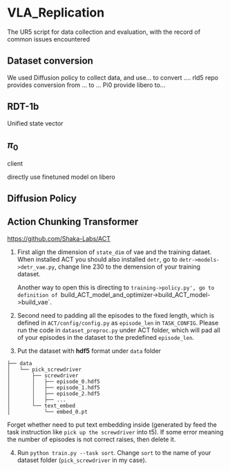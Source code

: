 # VLA_Replication
The UR5 script for data collection and evaluation, with the record of common issues encountered


## Dataset conversion
We used Diffusion policy to collect data, and use... to convert ....
rld5 repo provides conversion from ... to ...
Pi0 provide libero to...

## RDT-1b
Unified state vector

## $\pi_0$
client

directly use finetuned model on libero

## Diffusion Policy

## Action Chunking Transformer
https://github.com/Shaka-Labs/ACT
1. First align the dimension of `state_dim` of vae and the training dataet.
   When installed ACT you should also installed `detr`, go to `detr->models->detr_vae.py`, change line 230 to the demension of your training dataset.

   Another way to open this is directing to `training->policy.py', go to definition of `build_ACT_model_and_optimizer->build_ACT_model->build_vae`.

2. Second need to padding all the episodes to the fixed length, which is defined in `ACT/config/config.py` as `episode_len` in `TASK_CONFIG`. Please run the code in `dataset_preproc.py` under ACT folder, which will pad all of your episodes in the dataset to the predefined `episode_len`.

3. Put the dataset with **hdf5** format under `data` folder
```
├── data
│   └── pick_screwdriver
│       ├── screwdriver
│       │   ├── episode_0.hdf5
│       │   ├── episode_1.hdf5
│       │   ├── episode_2.hdf5
│       │   ├── ...
│       └── text_embed
│           └── embed_0.pt
```
Forget whether need to put text embedding inside (generated by feed the task instruction like `pick up the screwdriver` into t5). If some error meaning the number of episodes is not correct raises, then delete it.

4. Run `python train.py --task sort`. Change `sort` to the name of your dataset folder (`pick_screwdriver` in my case).
